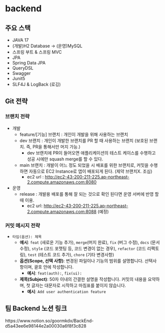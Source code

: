 # backend


<h2>주요 스택</h2>

- JAVA 17
- (개발)H2 Database → (운영)MySQL
- 스프링 부트 & 스프링 MVC
- JPA
- Spring Data JPA
- QueryDSL
- Swagger
- Junit5
- SLF4J & LogBack (로깅)

<h2> Git 전략 </h2>

<h3>브랜치 전략</h3>

- 개발  
  - feature/[기능] 브랜치 : 개인이 개발을 위해 사용하는 브랜치
  - dev 브랜치 : 개인이 개발한 브랜치를 PR 할 때 사용하는 브랜치 (보호된 브랜치. 즉, PR을 통해서만 머지 가능.)
    - dev 브랜치에 PR이 들어오면 애플리케이션의 테스트 케이스를 수행하고 성공 시에만 squash merge를 할 수 있다.
  - main 브랜치 : 개발이 어느 정도 되었을 시 배포를 위한 브랜치로, 커밋을 수행하면 자동으로 EC2 Instance로 앱이 배포되게 된다. (제약 브랜치X. 조심)
    - ec2 url : http://ec2-43-200-211-225.ap-northeast-2.compute.amazonaws.com:8080
- 운영
  - release : 개발용 배포를 통해 잘 되는 것으로 확인 된다면 운영 서버에 반영 할 때 이용. 
    - ec2 url: http://ec2-43-200-211-225.ap-northeast-2.compute.amazonaws.com:8088 (예정)

<h3> 커밋 메시지 전략 </h3>

- `타입(옵션): 제목`
    - **예시**: `feat` (새로운 기능 추가), `merge`(머지 완료), `fix` (버그 수정), `docs` (문서 수정), `style` (코드 포맷팅 등, 코드 변경이 없는 경우), `refactor` (코드 리팩토링), `test` (테스트 코드 추가), `chore` (기타 변경사항)
    - **옵션(Scope, 선택 사항)**: 변경된 파일이나 기능의 범위를 설명합니다. 선택사항이며, 괄호 안에 작성합니다.
        - **예시**: `feat(auth):`, `fix(ui):`
    - **제목(Subject)**: 50자 이내의 간결한 설명을 작성합니다. 커밋의 내용을 요약하며, 첫 글자는 대문자로 시작하고 마침표를 붙이지 않습니다.
        - **예시**: `Add user authentication feature`

<h2>팀 Backend 노션 링크</h2>
https://www.notion.so/goormkdx/BackEnd-d5a43ee6e98144e2a00030a6f8f3c828

